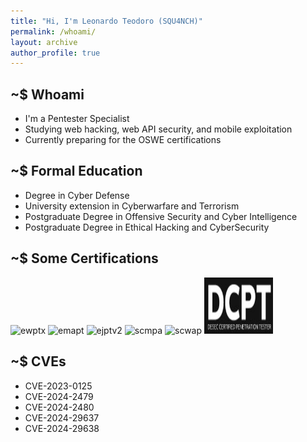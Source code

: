 ```yaml
---
title: "Hi, I'm Leonardo Teodoro (SQU4NCH)"
permalink: /whoami/
layout: archive
author_profile: true
---
```


## ~$ Whoami

- I'm a Pentester Specialist
- Studying web hacking, web API security, and mobile exploitation
- Currently preparing for the OSWE certifications

## ~$ Formal Education
- Degree in Cyber Defense
- University extension in Cyberwarfare and Terrorism
- Postgraduate Degree in Offensive Security and Cyber Intelligence
- Postgraduate Degree in Ethical Hacking and CyberSecurity

## ~$ Some Certifications
<p align="left">
    <img src="https://security.ine.com/wp-content/uploads/2023/08/eWPTX.png" alt="ewptx" width="80" height="80"/>
    <img src="https://security.ine.com/wp-content/uploads/2023/08/eMAPT.png" alt="emapt" width="80" height="80"/>
    <img src="https://security.ine.com/wp-content/uploads/2023/08/eJPT-1.png" alt="ejptv2" width="80" height="80"/>
    <img src="https://sec4us.com.br/static/images/logo-scmpa.png" alt="scmpa" width="90" height="90"/>
    <img src="https://sec4us.com.br/static/images/logo-scwap.png" alt="scwap" width="90" height="90"/> 
    <img src="/assets/images/main/dcpt-logo.png" alt="dcpt" width="110" height="90"/> 
</p>

## ~$ CVEs
- CVE-2023-0125
- CVE-2024-2479
- CVE-2024-2480
- CVE-2024-29637
- CVE-2024-29638

